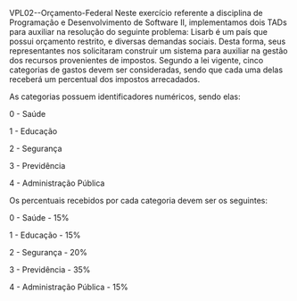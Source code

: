 VPL02--Orçamento-Federal
Neste exercício referente a disciplina de Programação e Desenvolvimento de Software II, implementamos dois TADs para auxiliar na resolução do seguinte problema: Lisarb é um país que possui orçamento restrito, e diversas demandas sociais. Desta forma, seus representantes nos solicitaram construir um sistema para auxiliar na gestão dos recursos provenientes de impostos. Segundo a lei vigente, cinco categorias de gastos devem ser consideradas, sendo que cada uma delas receberá um percentual dos impostos arrecadados.

As categorias possuem identificadores numéricos, sendo elas:

0 - Saúde

1 - Educação

2 - Segurança

3 - Previdência

4 - Administração Pública

Os percentuais recebidos por cada categoria devem ser os seguintes:

0 - Saúde - 15%

1 - Educação - 15%

2 - Segurança - 20%

3 - Previdência - 35%

4 - Administração Pública - 15%